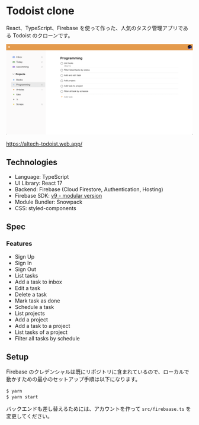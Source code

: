 # Todoist clone

React、TypeScript、Firebase を使って作った、人気のタスク管理アプリである Todoist のクローンです。

![](./public/screenshot.png)

https://altech-todoist.web.app/

## Technologies

- Language: TypeScript
- UI Library: React 17
- Backend: Firebase (Cloud Firestore, Authentication, Hosting)
- Firebase SDK: [v9 - modular version](https://firebase.google.com/docs/web/learn-more#modular-version)
- Module Bundler: Snowpack
- CSS: styled-components

## Spec

### Features

- Sign Up
- Sign In
- Sign Out
- List tasks
- Add a task to inbox
- Edit a task
- Delete a task
- Mark task as done
- Schedule a task
- List projects
- Add a project
- Add a task to a project
- List tasks of a project
- Filter all tasks by schedule

## Setup

Firebase のクレデンシャルは既にリポジトリに含まれているので、ローカルで動かすための最小のセットアップ手順は以下になります。

```
$ yarn
$ yarn start
```

バックエンドも差し替えるためには、アカウントを作って `src/firebaase.ts` を変更してください。
